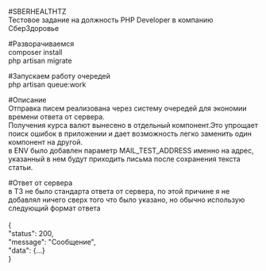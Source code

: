 #SBERHEALTHTZ
<br/>
Тестовое задание на должность PHP Developer в компанию СберЗдоровье

#Разворачиваемся
<br/>
composer install
<br/>
php artisan migrate
<br/>

#Запускаем работу очередей
<br/>
php artisan queue:work

#Описание
<br/>
Отправка писем реализована через систему очередей для экономии времени ответа от сервера.<br/>
Получения курса валют вынесено в отдельный компонент.Это упрощает поиск ошибок в приложении и дает возможность легко заменить один компонент на другой.<br/>
в ENV было добавлен параметр MAIL_TEST_ADDRESS именно на адрес, указанный в нем будут приходить письма после сохранения текста статьи.
<br/>

#Ответ от сервера
<br/>
в ТЗ не было стандарта ответа от сервера, по этой причине я не добавлял ничего сверх того что было указано, но обычно использую следующий формат ответа
<br/>
<br/>
{
    <br/>
    "status": 200,
    <br/>
    "message": "Сообщение",
    <br/>
    "data": {...}
    <br/>
}
